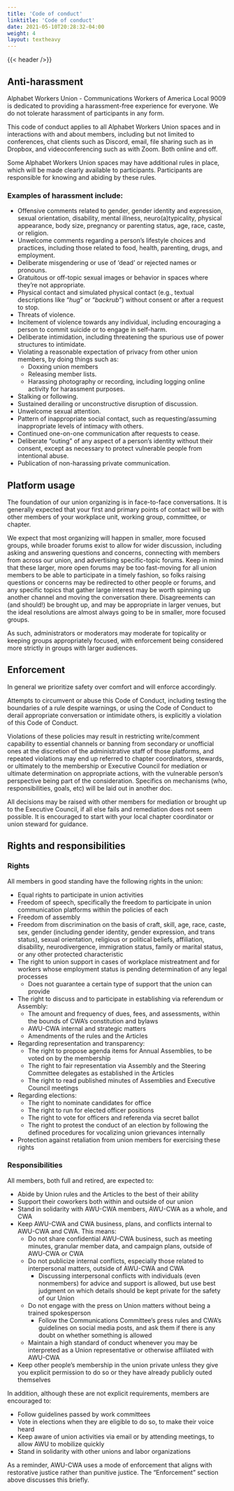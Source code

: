 ```yaml
---
title: 'Code of conduct'
linktitle: 'Code of conduct'
date: 2021-05-10T20:28:32-04:00
weight: 4
layout: textheavy
---
```


{{< header />}}

## Anti-harassment

Alphabet Workers Union - Communications Workers of America Local 9009 is dedicated to providing a harassment-free experience for everyone. We do not tolerate harassment of participants in any form.

This code of conduct applies to all Alphabet Workers Union spaces and in interactions with and about members, including but not limited to conferences, chat clients such as Discord, email, file sharing such as in Dropbox, and videoconferencing such as with Zoom. Both online and off.

Some Alphabet Workers Union spaces may have additional rules in place, which will be made clearly available to participants. Participants are responsible for knowing and abiding by these rules. 

### Examples of harassment include:

* Offensive comments related to gender, gender identity and expression, sexual orientation, disability, mental illness, neuro(a)typicality, physical appearance, body size, pregnancy or parenting status, age, race, caste, or religion.
* Unwelcome comments regarding a person’s lifestyle choices and practices, including those related to food, health, parenting, drugs, and employment.
* Deliberate misgendering or use of ‘dead’ or rejected names or pronouns. 
* Gratuitous or off-topic sexual images or behavior in spaces where they’re not appropriate.
* Physical contact and simulated physical contact (e.g., textual descriptions like “*hug*” or “*backrub*”) without consent or after a request to stop.
* Threats of violence.
* Incitement of violence towards any individual, including encouraging a person to commit suicide or to engage in self-harm.
* Deliberate intimidation, including threatening the spurious use of power structures to intimidate.
* Violating a reasonable expectation of privacy from other union members, by doing things such as: 
    * Doxxing union members
    * Releasing member lists. 
    * Harassing photography or recording, including logging online activity for harassment purposes.
* Stalking or following.
* Sustained derailing or unconstructive disruption of discussion.
* Unwelcome sexual attention.
* Pattern of inappropriate social contact, such as requesting/assuming inappropriate levels of intimacy with others.
* Continued one-on-one communication after requests to cease.
* Deliberate “outing” of any aspect of a person’s identity without their consent, except as necessary to protect vulnerable people from intentional abuse.
* Publication of non-harassing private communication.

## Platform usage

The foundation of our union organizing is in face-to-face conversations. It is generally expected that your first and primary points of contact will be with other members of your workplace unit, working group, committee, or chapter.

We expect that most organizing will happen in smaller, more focused groups, while broader forums exist to allow for wider discussion, including asking and answering questions and concerns, connecting with members from across our union, and advertising specific-topic forums. Keep in mind that these larger, more open forums may be too fast-moving for all union members to be able to participate in a timely fashion, so folks raising questions or concerns may be redirected to other people or forums, and any specific topics that gather large interest may be worth spinning up another channel and moving the conversation there. Disagreements can (and should!) be brought up, and may be appropriate in larger venues, but the ideal resolutions are almost always going to be in smaller, more focused groups.

As such, administrators or moderators may moderate for topicality or keeping groups appropriately focused, with enforcement being considered more strictly in groups with larger audiences. 

## Enforcement

In general we prioritize safety over comfort and will enforce accordingly. 

Attempts to circumvent or abuse this Code of Conduct, including testing the boundaries of a rule despite warnings, or using the Code of Conduct to derail appropriate conversation or intimidate others, is explicitly a violation of this Code of Conduct.

Violations of these policies may result in restricting write/comment capability to essential channels or banning from secondary or unofficial ones at the discretion of the administrative staff of those platforms, and repeated violations may end up referred to chapter coordinators, stewards, or ultimately to the membership or Executive Council for mediation or ultimate determination on appropriate actions, with the vulnerable person’s perspective being part of the consideration. Specifics on mechanisms (who, responsibilities, goals, etc) will be laid out in another doc. 

All decisions may be raised with other members for mediation or brought up to the Executive Council, if all else fails and remediation does not seem possible. It is encouraged to start with your local chapter coordinator or union steward for guidance.  

## Rights and responsibilities

### Rights

All members in good standing have the following rights in the union:
* Equal rights to participate in union activities
* Freedom of speech, specifically the freedom to participate in union communication platforms within the policies of each
* Freedom of assembly
* Freedom from discrimination on the basis of craft, skill, age, race, caste, sex, gender (including gender identity, gender expression, and trans status), sexual orientation, religious or political beliefs, affiliation, disability, neurodivergence, immigration status, family or marital status, or any other protected characteristic
* The right to union support in cases of workplace mistreatment and for workers whose employment status is pending determination of any legal processes
    * Does not guarantee a certain type of support that the union can provide
* The right to discuss and to participate in establishing via referendum or Assembly:
    * The amount and frequency of dues, fees, and assessments, within the bounds of CWA’s constitution and bylaws
    * AWU-CWA internal and strategic matters
    * Amendments of the rules and the Articles
* Regarding representation and transparency:
    * The right to propose agenda items for Annual Assemblies, to be voted on by the membership
    * The right to fair representation via Assembly and the Steering Committee delegates as established in the Articles
    * The right to read published minutes of Assemblies and Executive Council meetings 
* Regarding elections:
    * The right to nominate candidates for office
    * The right to run for elected officer positions
    * The right to vote for officers and referenda via secret ballot
    * The right to protest the conduct of an election by following the defined procedures for vocalizing union grievances internally
* Protection against retaliation from union members for exercising these rights

### Responsibilities

All members, both full and retired, are expected to:
* Abide by Union rules and the Articles to the best of their ability
* Support their coworkers both within and outside of our union
* Stand in solidarity with AWU-CWA members, AWU-CWA as a whole, and CWA
* Keep AWU-CWA and CWA business, plans, and conflicts internal to AWU-CWA and CWA. This means:
    * Do not share confidential AWU-CWA business, such as meeting minutes, granular member data, and campaign plans, outside of AWU-CWA or CWA
    * Do not publicize internal conflicts, especially those related to interpersonal matters, outside of AWU-CWA and CWA
        * Discussing interpersonal conflicts with individuals (even nonmembers) for advice and support is allowed, but use best judgment on which details should be kept private for the safety of our Union
    * Do not engage with the press on Union matters without being a trained spokesperson
        * Follow the Communications Committee’s press rules and CWA’s guidelines on social media posts, and ask them if there is any doubt on whether something is allowed
    * Maintain a high standard of conduct whenever you may be interpreted as a Union representative or otherwise affiliated with AWU-CWA
* Keep other people’s membership in the union private unless they give you explicit permission to do so or they have already publicly outed themselves

In addition, although these are not explicit requirements, members are encouraged to:
* Follow guidelines passed by work committees
* Vote in elections when they are eligible to do so, to make their voice heard
* Keep aware of union activities via email or by attending meetings, to allow AWU to mobilize quickly
* Stand in solidarity with other unions and labor organizations

As a reminder, AWU-CWA uses a mode of enforcement that aligns with restorative justice rather than punitive justice. The “Enforcement” section above discusses this briefly.
